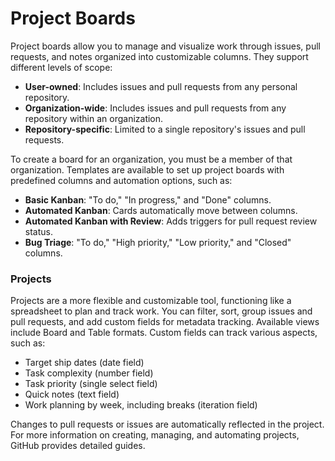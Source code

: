 # Project Boards
Project boards allow you to manage and visualize work through issues, pull requests, and notes organized into customizable columns. They support different levels of scope:
- **User-owned**: Includes issues and pull requests from any personal repository.
- **Organization-wide**: Includes issues and pull requests from any repository within an organization.
- **Repository-specific**: Limited to a single repository's issues and pull requests.

To create a board for an organization, you must be a member of that organization. Templates are available to set up project boards with predefined columns and automation options, such as:
- **Basic Kanban**: "To do," "In progress," and "Done" columns.
- **Automated Kanban**: Cards automatically move between columns.
- **Automated Kanban with Review**: Adds triggers for pull request review status.
- **Bug Triage**: "To do," "High priority," "Low priority," and "Closed" columns.

### Projects
Projects are a more flexible and customizable tool, functioning like a spreadsheet to plan and track work. You can filter, sort, group issues and pull requests, and add custom fields for metadata tracking. Available views include Board and Table formats. Custom fields can track various aspects, such as:
- Target ship dates (date field)
- Task complexity (number field)
- Task priority (single select field)
- Quick notes (text field)
- Work planning by week, including breaks (iteration field)

Changes to pull requests or issues are automatically reflected in the project. For more information on creating, managing, and automating projects, GitHub provides detailed guides.